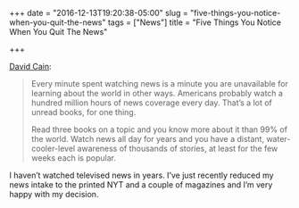 +++
date = "2016-12-13T19:20:38-05:00"
slug = "five-things-you-notice-when-you-quit-the-news"
tags = ["News"]
title = "Five Things You Notice When You Quit The News"

+++

[David
Cain](http://www.raptitude.com/2016/12/five-things-you-notice-when-you-quit-the-news/):

> Every minute spent watching news is a minute you are unavailable for
> learning about the world in other ways. Americans probably watch a
> hundred million hours of news coverage every day. That’s a lot of
> unread books, for one thing.
>
> Read three books on a topic and you know more about it than 99% of the
> world. Watch news all day for years and you have a distant,
> water-cooler-level awareness of thousands of stories, at least for the
> few weeks each is popular.

I haven’t watched televised news in years. I’ve just recently reduced my
news intake to the printed NYT and a couple of magazines and I’m very
happy with my decision.
